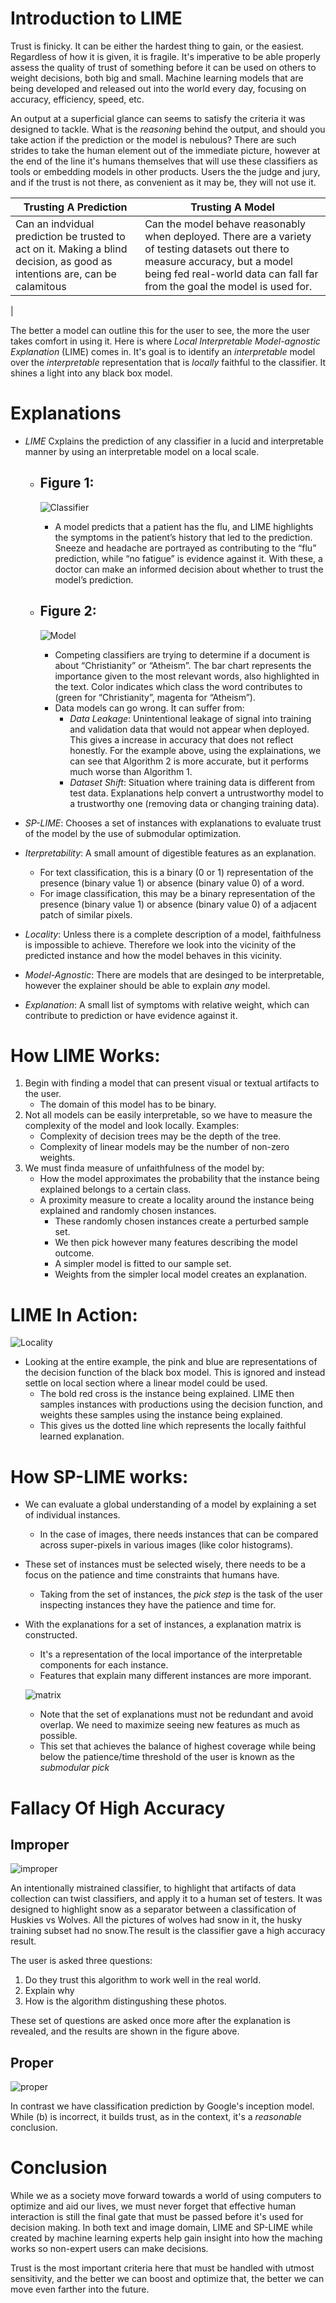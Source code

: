 # **Introduction to LIME**
Trust is finicky. It can be either the hardest thing to gain, or the easiest. Regardless of how it is given, it is fragile. It's imperative to be able properly assess the quality of trust of something before it can be used on others to weight decisions, both big and small. Machine learning models that are being developed and released out into the world every day, focusing on accuracy, efficiency, speed, etc. 

An output at a superficial glance can seems to satisfy the criteria it was designed to tackle. What is the *reasoning* behind the output, and should you take action if the prediction or the model is nebulous? There are such strides to take the human element out of the immediate picture, however at the end of the line it's humans themselves that will use these classifiers as tools or embedding models in other products. Users the the judge and jury, and if the trust is not there, as convenient as it may be, they will not use it.

Trusting A Prediction | Trusting A Model
----------------------|------------------
Can an indvidual prediction be trusted to act on it. Making a blind decision, as good as intentions are, can be calamitous|Can the model behave reasonably when deployed. There are a variety of testing datasets out there to measure accuracy, but a model being fed real-world data can fall far from the goal the model is used for.
|


The better a model can outline this for the user to see, the more the user takes comfort in using it. Here is where *Local Interpretable Model-agnostic Explanation* (LIME) comes in. It's goal is to identify an *interpretable* model over the *interpretable* representation that is *locally* faithful to the classifier. It shines a light into any black box model.

# **Explanations**
* *LIME* Cxplains the prediction of any classifier in a lucid and interpretable manner by using an interpretable model on a local scale.
    * ## **Figure 1**:
        ![Classifier](LIMEpics/classifier.png)

        * A model predicts that a patient has the flu, and LIME highlights the symptoms in the patient’s history that led to the prediction. Sneeze and headache are portrayed as contributing to the “flu” prediction, while “no fatigue” is evidence against it. With these, a doctor can make an informed decision about whether to trust the model’s prediction.
    * ## **Figure 2**:
        ![Model](LIMEpics/model.png)

        * Competing classifiers are trying to determine if a document is about “Christianity” or “Atheism”. The bar chart represents the importance given to the most relevant words, also highlighted in the text. Color indicates which class the word contributes to (green for “Christianity”, magenta for “Atheism”).
        * Data models can go wrong. It can suffer from:
            * *Data Leakage*: Unintentional leakage of signal into training and validation data that would not appear when deployed. This gives a increase in accuracy that does not reflect honestly. For the example above, using the explainations, we can see that Algorithm 2 is more accurate, but it performs much worse than Algorithm 1.
            * *Dataset Shift*: Situation where training data is different from test data. Explanations help convert a untrustworthy model to a trustworthy one (removing data or changing training data).

* *SP-LIME*: Chooses a set of instances with explanations to evaluate trust of the model by the use of submodular optimization.

* *Iterpretability*: A small amount of digestible features as an explanation.
    * For text classification, this is a binary (0 or 1) representation of the presence (binary value 1) or absence (binary value 0) of a word.
    * For image classification, this may be a binary representation of the presence (binary value 1) or absence (binary value 0) of a adjacent patch of similar pixels.

* *Locality*: Unless there is a complete description of a model, faithfulness is impossible to achieve. Therefore we look into the vicinity of the predicted instance and how the model behaves in this vicinity.

* *Model-Agnostic*: There are models that are desinged to be interpretable, however the explainer should be able to explain *any* model.

* *Explanation*: A small list of symptoms with relative weight, which can contribute to prediction or have evidence against it. 


# **How LIME Works**:
1. Begin with finding a model that can present visual or textual artifacts to the user.
    * The domain of this model has to be binary.
2. Not all models can be easily interpretable, so we have to measure the complexity of the model and look locally. Examples: 
    * Complexity of decision trees may be the depth of the tree.
    * Complexity of linear models may be the number of non-zero weights.
3. We must finda measure of unfaithfulness of the model by:
    * How the model approximates the probability that the instance being explained belongs to a certain class.
    * A proximity measure to create a locality around the instance being explained and randomly chosen instances.
        * These randomly chosen instances create a perturbed sample set.
        * We then pick however many features describing the model outcome.
        * A simpler model is fitted to our sample set.
        * Weights from the simpler local model creates an explanation.

# **LIME In Action**:
![Locality](LIMEpics/LIME.png)
* Looking at the entire example, the pink and blue are representations of the decision function of the black box model. This is ignored and instead settle on local section where a linear model could be used.
    * The bold red cross is the instance being explained. LIME then samples instances with productions using the decision function, and weights these samples using the instance being explained.
    * This gives us the dotted line which represents the locally faithful learned explanation. 

# **How SP-LIME works**:
* We can evaluate a global understanding of a model by explaining a set of individual instances.
    * In the case of images, there needs instances that can be compared across super-pixels in various images (like color histograms).
* These set of instances must be selected wisely, there needs to be a focus on the patience and time constraints that humans have.
    * Taking from the set of instances, the *pick step* is the task of the user inspecting instances they have the patience and time for.
* With the explanations for a set of instances, a explanation matrix is constructed.
    * It's a representation of the local importance of the interpretable components for each instance.
    * Features that explain many different instances are more imporant.

    ![matrix](LIMEpics/matrix.png)

    * Note that the set of explanations must not be redundant and avoid overlap. We need to maximize seeing new features as much as possible.
    * This set that achieves the balance of highest coverage while being below the patience/time threshold of the user is known as the *submodular pick*

# **Fallacy Of High Accuracy**
## **Improper**
![improper](LIMEpics/improper.png)

An intentionally mistrained classifier, to highlight that artifacts of data collection can twist classifiers, and apply it to a human set of testers. It was designed to highlight snow as a separator between a classification of Huskies vs Wolves. All the pictures of wolves had snow in it, the husky training subset had no snow.The result is the classifier gave a high accuracy result.

The user is asked three questions:
1. Do they trust this algorithm to work well in the real world.
2. Explain why
3. How is the algorithm distingushing these photos.

These set of questions are asked once more after the explanation is revealed, and the results are shown in the figure above. 

## **Proper**
![proper](LIMEpics/proper.png)

In contrast we have classification prediction by Google's inception model. While (b) is incorrect, it builds trust, as in the context, it's a *reasonable* conclusion.

# **Conclusion**
While we as a society move forward towards a world of using computers to optimize and aid our lives, we must never forget that effective human interaction is still the final gate that must be passed before it's used for decision making. In both text and image domain, LIME and SP-LIME while created by machine learning experts help gain insight into how the maching works so non-expert users can make decisions.

Trust is the most important criteria here that must be handled with utmost sensitivity, and the better we can boost and optimize that, the better we can move even farther into the future.
